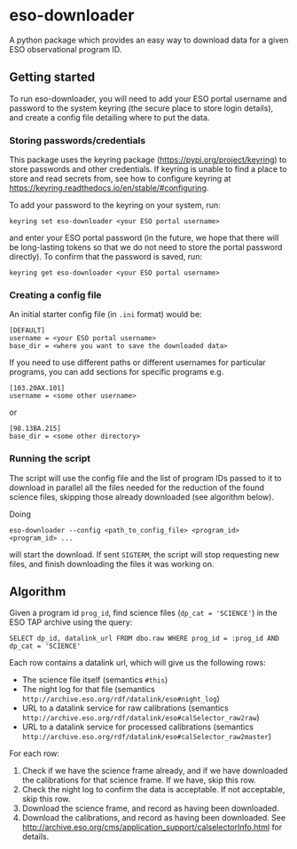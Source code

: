 # eso-downloader

A python package which provides an easy way to download data for a given ESO
observational program ID.

## Getting started

To run eso-downloader, you will need to add your ESO portal username and
password to the system keyring (the secure place to store login details), and
create a config file detailing where to put the data.

### Storing passwords/credentials

This package uses the keyring package (https://pypi.org/project/keyring) to
store passwords and other credentials. If keyring is unable to find a place to
store and read secrets from, see how to configure keyring at
https://keyring.readthedocs.io/en/stable/#configuring.

To add your password to the keyring on your system, run:
```
keyring set eso-downloader <your ESO portal username>
```
and enter your ESO portal password (in the future, we hope that there will be
long-lasting tokens so that we do not need to store the portal password
directly).
To confirm that the password is saved, run:
```
keyring get eso-downloader <your ESO portal username>
```

### Creating a config file

An initial starter config file (in ``.ini`` format) would be:
```
[DEFAULT]
username = <your ESO portal username>
base_dir = <where you want to save the downloaded data>
```

If you need to use different paths or different usernames for particular
programs, you can add sections for specific programs e.g.
```
[103.20AX.101]
username = <some other username>
```
or

```
[98.13BA.215]
base_dir = <some other directory>
```

### Running the script

The script will use the config file and the list of program IDs passed to it to
download in parallel all the files needed for the reduction of the found science
files, skipping those already downloaded (see algorithm below).

Doing
```
eso-downloader --config <path_to_config_file> <program_id> <program_id> ...
```
will start the download. If sent `SIGTERM`, the script will stop requesting new
files, and finish downloading the files it was working on.

## Algorithm

Given a program id `prog_id`, find science files (`dp_cat = 'SCIENCE'`) in the
ESO TAP archive using the query:
```
SELECT dp_id, datalink_url FROM dbo.raw WHERE prog_id = :prog_id AND dp_cat = 'SCIENCE'
```

Each row contains a datalink url, which will give us the following rows:
 - The science file itself (semantics `#this`)
 - The night log for that file (semantics `http://archive.eso.org/rdf/datalink/eso#night_log`)
 - URL to a datalink service for raw calibrations (semantics `http://archive.eso.org/rdf/datalink/eso#calSelector_raw2raw`)
 - URL to a datalink service for processed calibrations (semantics `http://archive.eso.org/rdf/datalink/eso#calSelector_raw2master`)

For each row:
1. Check if we have the science frame already, and if we have downloaded the
   calibrations for that science frame. If we have, skip this row.
2. Check the night log to confirm the data is acceptable. If not acceptable,
   skip this row.
3. Download the science frame, and record as having been downloaded.
4. Download the calibrations, and record as having been downloaded. See
   http://archive.eso.org/cms/application_support/calselectorInfo.html for
   details.
